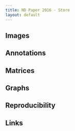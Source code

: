 ```yaml
---
title: ND Paper 2016 - Store
layout: default
---
```


## Images 

## Annotations

## Matrices

## Graphs

## Reproducibility

## Links

